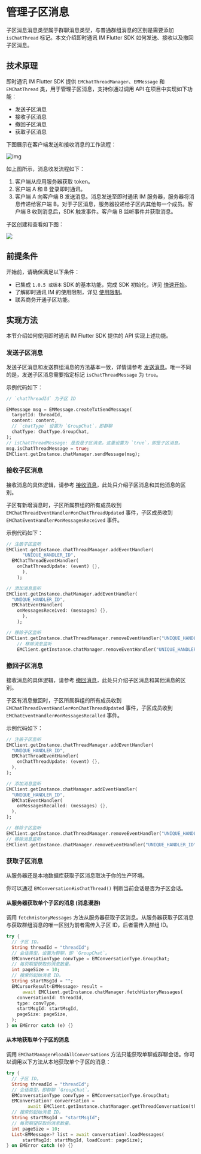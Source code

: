 # 管理子区消息

<Toc />

子区消息消息类型属于群聊消息类型，与普通群组消息的区别是需要添加 `isChatThread` 标记。本文介绍即时通讯 IM Flutter SDK 如何发送、接收以及撤回子区消息。

## 技术原理

即时通讯 IM Flutter SDK 提供 `EMChatThreadManager`、`EMMessage` 和 `EMChatThread` 类，用于管理子区消息，支持你通过调用 API 在项目中实现如下功能：

- 发送子区消息
- 接收子区消息
- 撤回子区消息
- 获取子区消息

下图展示在客户端发送和接收消息的工作流程：

![img](/images/android/sendandreceivemsg.png)

如上图所示，消息收发流程如下：

1. 客户端从应用服务器获取 token。
2. 客户端 A 和 B 登录即时通讯。
3. 客户端 A 向客户端 B 发送消息。消息发送至即时通讯 IM 服务器，服务器将消息传递给客户端 B。对于子区消息，服务器投递给子区内其他每一个成员。客户端 B 收到消息后，SDK 触发事件。客户端 B 监听事件并获取消息。

子区创建和查看如下图：

![](/images/ios/threads.png)

## 前提条件

开始前，请确保满足以下条件：

- 已集成 `1.0.5 或版本` SDK 的基本功能，完成 SDK 初始化，详见 [快速开始](quickstart.html)。
- 了解即时通讯 IM 的使用限制，详见 [使用限制](/product/limitation.html)。
- 联系商务开通子区功能。

## 实现方法

本节介绍如何使用即时通讯 IM Flutter SDK 提供的 API 实现上述功能。

### 发送子区消息

发送子区消息和发送群组消息的方法基本一致，详情请参考 [发送消息](message_send_receive.html#发送消息)。唯一不同的是，发送子区消息需要指定标记 `isChatThreadMessage` 为 `true`。

示例代码如下：

```dart
// `chatThreadId` 为子区 ID

EMMessage msg = EMMessage.createTxtSendMessage(
  targetId: threadId,
  content: content,
  // `chatType` 设置为 `GroupChat`，即群聊
  chatType: ChatType.GroupChat,
);
// isChatThreadMessage: 是否是子区消息，这里设置为 `true`，即是子区消息。
msg.isChatThreadMessage = true;
EMClient.getInstance.chatManager.sendMessage(msg);
```

### 接收子区消息

接收消息的具体逻辑，请参考 [接收消息](message_send_receive.html#接收消息)，此处只介绍子区消息和其他消息的区别。

子区有新增消息时，子区所属群组的所有成员收到 `EMChatThreadEventHandler#onChatThreadUpdated` 事件，子区成员收到 `EMChatEventHandler#onMessagesReceived` 事件。

示例代码如下：

```dart
// 注册子区监听
EMClient.getInstance.chatThreadManager.addEventHandler(
      "UNIQUE_HANDLER_ID",
  EMChatThreadEventHandler(
    onChatThreadUpdate: (event) {},
      ),
    );

// 添加消息监听
EMClient.getInstance.chatManager.addEventHandler(
  "UNIQUE_HANDLER_ID",
  EMChatEventHandler(
    onMessagesReceived: (messages) {},
      ),
    );

// 移除子区监听
EMClient.getInstance.chatThreadManager.removeEventHandler("UNIQUE_HANDLER_ID");
    // 移除消息监听
    EMClient.getInstance.chatManager.removeEventHandler("UNIQUE_HANDLER_ID");
```

### 撤回子区消息

接收消息的具体逻辑，请参考 [撤回消息](message_recall.html)，此处只介绍子区消息和其他消息的区别。

子区有消息撤回时，子区所属群组的所有成员收到 `EMChatThreadEventHandler#onChatThreadUpdated` 事件，子区成员收到 `EMChatEventHandler#onMessagesRecalled` 事件。

示例代码如下：

```dart
// 注册子区监听
EMClient.getInstance.chatThreadManager.addEventHandler(
  "UNIQUE_HANDLER_ID",
  EMChatThreadEventHandler(
    onChatThreadUpdate: (event) {},
  ),
);

// 添加消息监听
EMClient.getInstance.chatManager.addEventHandler(
  "UNIQUE_HANDLER_ID",
  EMChatEventHandler(
    onMessagesRecalled: (messages) {},
  ),
);

// 移除子区监听
EMClient.getInstance.chatThreadManager.removeEventHandler("UNIQUE_HANDLER_ID");
// 移除消息监听
EMClient.getInstance.chatManager.removeEventHandler("UNIQUE_HANDLER_ID");
```

### 获取子区消息

从服务器还是本地数据库获取子区消息取决于你的生产环境。

你可以通过 `EMConversation#isChatThread()` 判断当前会话是否为子区会话。

#### 从服务器获取单个子区的消息 (消息漫游)

调用 `fetchHistoryMessages` 方法从服务器获取子区消息。从服务器获取子区消息与获取群组消息的唯一区别为前者需传入子区 ID，后者需传入群组 ID。

```dart
try {
  // 子区 ID。
  String threadId = "threadId";
  // 会话类型，设置为群聊，即 `GroupChat`。
  EMConversationType convType = EMConversationType.GroupChat;
  // 每页期望获取的消息数量。
  int pageSize = 10;
  // 搜索的起始消息 ID。
  String startMsgId = "";
  EMCursorResult<EMMessage> result =
      await EMClient.getInstance.chatManager.fetchHistoryMessages(
    conversationId: threadId,
    type: convType,
    startMsgId: startMsgId,
    pageSize: pageSize,
  );
} on EMError catch (e) {}
```

#### 从本地获取单个子区的消息

调用 `EMChatManager#loadAllConversations` 方法只能获取单聊或群聊会话。你可以调用以下方法从本地获取单个子区的消息：

```dart
try {
  // 子区 ID。
  String threadId = "threadId";
  // 会话类型，即群聊 `GroupChat`。
  EMConversationType convType = EMConversationType.GroupChat;
  EMConversation? converrsation =
        await EMClient.getInstance.chatManager.getThreadConversation(threadId);
  // 搜索的起始消息 ID。
  String startMsgId = "startMsgId";
  // 每页期望获取的消息数量。
  int pageSize = 10;
  List<EMMessage>? list = await conversation?.loadMessages(
      startMsgId: startMsgId, loadCount: pageSize);
} on EMError catch (e) {}
```